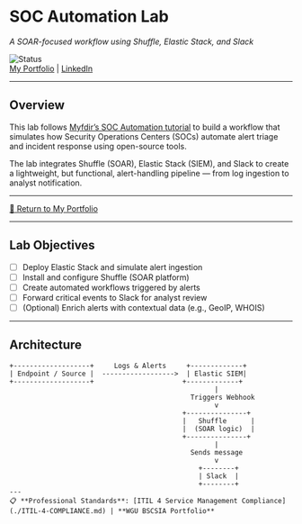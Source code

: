 # SOC Automation Lab  
*A SOAR-focused workflow using Shuffle, Elastic Stack, and Slack*

![Status](https://img.shields.io/badge/status-in--progress-orange)  
[My Portfolio](https://stevenloucks.tech) | [LinkedIn](https://www.linkedin.com/in/steven-loucks)

---

## Overview

This lab follows [Myfdir’s SOC Automation tutorial](https://www.youtube.com/@myfdir) to build a workflow that simulates how Security Operations Centers (SOCs) automate alert triage and incident response using open-source tools.

The lab integrates Shuffle (SOAR), Elastic Stack (SIEM), and Slack to create a lightweight, but functional, alert-handling pipeline — from log ingestion to analyst notification.

---

[🔗 Return to My Portfolio](https://your-portfolio-url.com)

---

## Lab Objectives

- [ ] Deploy Elastic Stack and simulate alert ingestion
- [ ] Install and configure Shuffle (SOAR platform)
- [ ] Create automated workflows triggered by alerts
- [ ] Forward critical events to Slack for analyst review
- [ ] (Optional) Enrich alerts with contextual data (e.g., GeoIP, WHOIS)

---

## Architecture

```text
+-------------------+     Logs & Alerts     +-------------+
| Endpoint / Source |  ------------------>  | Elastic SIEM|
+-------------------+                      +-------------+
                                                   |
                                             Triggers Webhook
                                                   v
                                           +---------------+
                                           |   Shuffle      |
                                           |  (SOAR logic)  |
                                           +---------------+
                                                   |
                                             Sends message
                                                   v
                                               +--------+
                                               | Slack  |
                                               +--------+
---
📋 **Professional Standards**: [ITIL 4 Service Management Compliance](./ITIL-4-COMPLIANCE.md) | **WGU BSCSIA Portfolio**
